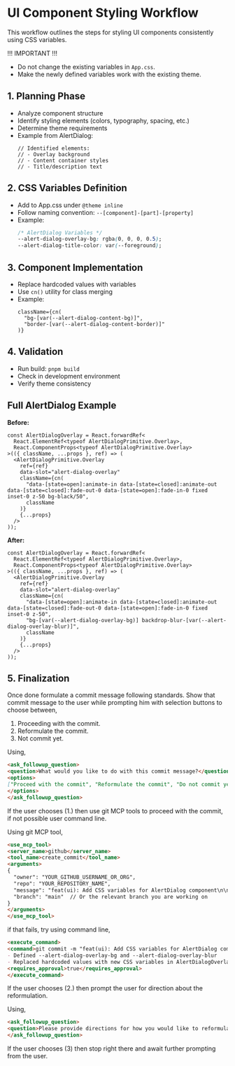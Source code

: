 # UI Component Styling Workflow

This workflow outlines the steps for styling UI components consistently using CSS variables.

!!! IMPORTANT !!!
- Do not change the existing variables in `App.css`.
- Make the newly defined variables work with the existing theme.

## 1. Planning Phase
- Analyze component structure
- Identify styling elements (colors, typography, spacing, etc.)
- Determine theme requirements
- Example from AlertDialog:
  ```tsx
  // Identified elements:
  // - Overlay background
  // - Content container styles
  // - Title/description text
  ```

## 2. CSS Variables Definition
- Add to App.css under `@theme inline`
- Follow naming convention: `--[component]-[part]-[property]`
- Example:
  ```css
  /* AlertDialog Variables */
  --alert-dialog-overlay-bg: rgba(0, 0, 0, 0.5);
  --alert-dialog-title-color: var(--foreground);
  ```

## 3. Component Implementation
- Replace hardcoded values with variables
- Use `cn()` utility for class merging
- Example:
  ```tsx
  className={cn(
    "bg-[var(--alert-dialog-content-bg)]",
    "border-[var(--alert-dialog-content-border)]"
  )}
  ```

## 4. Validation
- Run build: `pnpm build`
- Check in development environment
- Verify theme consistency

## Full AlertDialog Example

**Before:**
```tsx
const AlertDialogOverlay = React.forwardRef<
  React.ElementRef<typeof AlertDialogPrimitive.Overlay>,
  React.ComponentProps<typeof AlertDialogPrimitive.Overlay>
>(({ className, ...props }, ref) => (
  <AlertDialogPrimitive.Overlay
    ref={ref}
    data-slot="alert-dialog-overlay"
    className={cn(
      "data-[state=open]:animate-in data-[state=closed]:animate-out data-[state=closed]:fade-out-0 data-[state=open]:fade-in-0 fixed inset-0 z-50 bg-black/50",
      className
    )}
    {...props}
  />
));
```

**After:**
```tsx
const AlertDialogOverlay = React.forwardRef<
  React.ElementRef<typeof AlertDialogPrimitive.Overlay>,
  React.ComponentProps<typeof AlertDialogPrimitive.Overlay>
>(({ className, ...props }, ref) => (
  <AlertDialogPrimitive.Overlay
    ref={ref}
    data-slot="alert-dialog-overlay"
    className={cn(
      "data-[state=open]:animate-in data-[state=closed]:animate-out data-[state=closed]:fade-out-0 data-[state=open]:fade-in-0 fixed inset-0 z-50",
      "bg-[var(--alert-dialog-overlay-bg)] backdrop-blur-[var(--alert-dialog-overlay-blur)]",
      className
    )}
    {...props}
  />
));

```

## 5. Finalization

Once done formulate a commit message following standards. Show that commit message to the user while prompting him with selection buttons to choose between,
1. Proceeding with the commit.
2. Reformulate the commit.
3. Not commit yet.

Using,
```md
<ask_followup_question>
<question>What would you like to do with this commit message?</question>
<options>
["Proceed with the commit", "Reformulate the commit", "Do not commit yet"]
</options>
</ask_followup_question>

```

If the user chooses (1.) then use git MCP tools to proceed with the commit, if not possible user command line.

Using git MCP tool, 
```md
<use_mcp_tool>
<server_name>github</server_name>
<tool_name>create_commit</tool_name>
<arguments>
{
  "owner": "YOUR_GITHUB_USERNAME_OR_ORG",
  "repo": "YOUR_REPOSITORY_NAME",
  "message": "feat(ui): Add CSS variables for AlertDialog component\n\nThis commit introduces CSS variables for styling the AlertDialog component,\nensuring consistent theming and easier maintenance.\n\n- Defined --alert-dialog-overlay-bg and --alert-dialog-overlay-blur\n- Replaced hardcoded values with new CSS variables in AlertDialogOverlay",
  "branch": "main"  // Or the relevant branch you are working on
}
</arguments>
</use_mcp_tool>
```

if that fails, try using command line,
```md
<execute_command>
<command>git commit -m "feat(ui): Add CSS variables for AlertDialog component" -m "This commit introduces CSS variables for styling the AlertDialog component, ensuring consistent theming and easier maintenance.
- Defined --alert-dialog-overlay-bg and --alert-dialog-overlay-blur
- Replaced hardcoded values with new CSS variables in AlertDialogOverlay"</command>
<requires_approval>true</requires_approval>
</execute_command>

```

If the user chooses (2.) then prompt the user for direction about the reformulation.

Using,
```md
<ask_followup_question>
<question>Please provide directions for how you would like to reformulate the commit message.</question>
</ask_followup_question>
```

If the user chooses (3) then stop right there and await further prompting from the user.